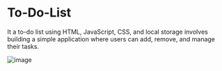 # To-Do-List
It a to-do list using HTML, JavaScript, CSS, and local storage involves building a simple application where users can add, remove, and manage their tasks.

![image](https://github.com/amitdeep2699/To-Do-List/assets/89854672/aa02d900-ecb0-457c-9e0b-365dc299f643)

